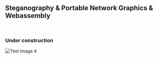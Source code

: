 ## Steganography &amp; Portable Network Graphics &amp; Webassembly
<br/>

### Under construction
![Test Image 4](https://github.com/pedrooaugusto/steganography-png/blob/master/webapp/preview.png)
